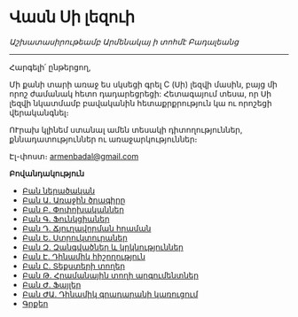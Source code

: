 # Վասն Սի լեզուի

_Աշխատասիրութեամբ Արմենակայ ի տոհմէ Բադալեանց_

----

Հարգելի՛ ընթերցող,

Մի քանի տարի առաջ ես սկսեցի գրել C (Սի) լեզվի մասին, բայց մի որոշ ժամանակ հետո դադարեցրեցի: Հետագայում տեսա, որ Սի լեզվի նկատմամբ բավականին հետաքրքրություն կա ու որոշեցի վերականգնել։

ՈՒրախ կլինեմ ստանալ ամեն տեսակի դիտողություններ, քննադատություններ ու առաջարկություններ։

Էլ-փոստ։ armenbadal@gmail.com


__Բովանդակություն__

* [Բան ներածական](book/chapter00.md)
* [Բան Ա․ Առաջին ծրագիրը](book/chapter01.md)
* [Բան Բ․ Փոփոխականներ](book/chapter02.md)
* [Բան Գ․ Ֆունկցիաներ](book/chapter03.md)
* [Բան Դ․ Ճյուղավորման հրաման](book/chapter04.md)
* [Բան Ե․ Ստրուկտուրաներ](book/chapter05.md)
* [Բան Զ․ Զանգվածներ և կրկնություններ](book/chapter06.md)
* [Բան Է․ Դինամիկ հիշողություն](book/chapter07.md)
* [Բան Ը․ Տեքստերի տողեր](book/chapter08.md)
* [Բան Թ․ Հրամանային տողի արգումենտներ](book/chapter09.md)
* [Բան Ժ․ Ֆայլեր](book/chapter10.md)
* [Բան ԺԱ․ Դինամիկ գրադարանի կառուցում](book/chapter11.md)
* [Գրքեր](book/chapter99.md)
